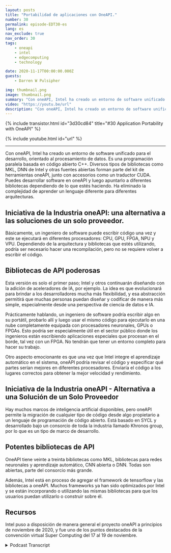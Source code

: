 ```yaml
---
layout: posts
title: "Portabilidad de aplicaciones con OneAPI."
number: 30
permalink: episode-EDT30-es
lang: es
nav_exclude: true
nav_order: 30
tags:
    - oneapi
    - intel
    - edgecomputing
    - technology

date: 2020-11-17T00:00:00.000Z
guests:
    - Darren W Pulsipher

img: thumbnail.png
image: thumbnail.png
summary: "Con oneAPI, Intel ha creado un entorno de software unificado para el desarrollo, orientado al procesamiento de datos. Gretchen Stewart, Científica de Datos Principal en el Sector Público de Intel, discute esta tecnología con Darren Pulsipher, Arquitecto de Soluciones Principal de Intel, que elimina la necesidad de utilizar un lenguaje diferente para diferentes arquitecturas."
video: "https://youtu.be/url"
description: "Con oneAPI, Intel ha creado un entorno de software unificado para el desarrollo, orientado al procesamiento de datos. Gretchen Stewart, Científica de Datos Principal en el Sector Público de Intel, discute esta tecnología con Darren Pulsipher, Arquitecto de Soluciones Principal de Intel, que elimina la necesidad de utilizar un lenguaje diferente para diferentes arquitecturas."
---
```


<div>
{% include transistor.html id="3d30cd84" title="#30 Application Portability with OneAPI" %}

{% include youtube.html id="url" %}
</div>

---

Con oneAPI, Intel ha creado un entorno de software unificado para el desarrollo, orientado al procesamiento de datos. Es una programación paralela basada en código abierto C++. Diversos tipos de bibliotecas como MKL, DNN de Intel y otras fuentes abiertas forman parte del kit de herramientas oneAPI, junto con accesorios como un traductor CUDA. Puedes desarrollar software en oneAPI y luego apuntarlo a diferentes bibliotecas dependiendo de lo que estés haciendo. Ha eliminado la complejidad de aprender un lenguaje diferente para diferentes arquitecturas.

## Iniciativa de la Industria oneAPI: una alternativa a las soluciones de un solo proveedor.

Básicamente, un ingeniero de software puede escribir código una vez y este se ejecutará en diferentes procesadores: CPU, GPU, FPGA, NPU y VPU. Dependiendo de la arquitectura y bibliotecas que estés utilizando, podría ser necesario hacer una recompilación, pero no se requiere volver a escribir el código.

## Bibliotecas de API poderosas

Esta versión es solo el primer paso; Intel y otros continuarán diseñando con la adición de aceleradores de IA, por ejemplo. La idea es que evolucionará para brindar a los desarrolladores mucha más flexibilidad, y esa abstracción permitirá que muchas personas puedan diseñar y codificar de manera más simple, especialmente desde una perspectiva de ciencia de datos e IA.

Prácticamente hablando, un ingeniero de software podría escribir algo en su portátil, probarlo allí y luego usar el mismo código para ejecutarlo en una nube completamente equipada con procesadores neuronales, GPUs o FPGAs. Esto podría ser especialmente útil en el sector público donde los ingenieros están escribiendo aplicaciones especiales que procesan en el borde, tal vez con un FPGA. No tendrán que tener un entorno completo para hacer su trabajo.

Otro aspecto emocionante es que una vez que Intel integre el aprendizaje automático en el sistema, oneAPI podría revisar el código y especificar qué partes serían mejores en diferentes procesadores. Enviaría el código a los lugares correctos para obtener la mejor velocidad y rendimiento.

## Iniciativa de la Industria oneAPI - Alternativa a una Solución de un Solo Proveedor

Hay muchos marcos de inteligencia artificial disponibles, pero oneAPI permite la migración de cualquier tipo de código desde algo propietario a un lenguaje de programación de código abierto. Está basado en SYCL y desarrollado bajo un consorcio de toda la industria llamado Khronos group, por lo que es un tipo de marco de desarrollo.

## Potentes bibliotecas de API

OneAPI tiene veinte a treinta bibliotecas como MKL, bibliotecas para redes neuronales y aprendizaje automático, CNN abierta o DNN. Todas son abiertas, parte del consorcio más grande.

Además, Intel está en proceso de agregar el framework de tensorflow y las bibliotecas a oneAPI. Muchos frameworks ya han sido optimizados por Intel y se están incorporando o utilizando las mismas bibliotecas para que los usuarios puedan utilizarlo o construir sobre él.

## Recursos

Intel puso a disposición de manera general el proyecto oneAPI a principios de noviembre de 2020, y fue uno de los puntos destacados de la convención virtual Super Computing del 17 al 19 de noviembre.



<details>
<summary> Podcast Transcript </summary>

<p></p>

</details>

